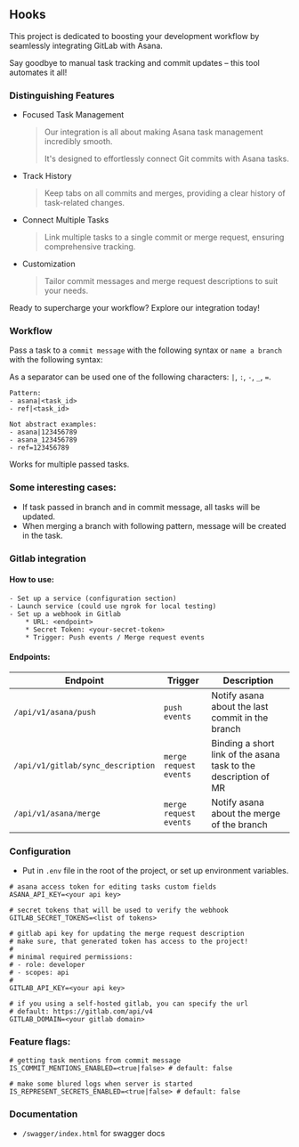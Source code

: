 ## Hooks

This project is dedicated to boosting your development workflow by seamlessly integrating GitLab with Asana.

Say goodbye to manual task tracking and commit updates – this tool automates it all!

### Distinguishing Features

- Focused Task Management
  > Our integration is all about making Asana task management incredibly smooth.
  > 
  > It's designed to effortlessly connect Git commits with Asana tasks.

- Track History
  > Keep tabs on all commits and merges, providing a clear history of task-related changes.

- Connect Multiple Tasks
  > Link multiple tasks to a single commit or merge request, ensuring comprehensive tracking.

- Customization
  > Tailor commit messages and merge request descriptions to suit your needs.

Ready to supercharge your workflow? Explore our integration today!

### Workflow

Pass a task to a `commit message` with the following syntax or `name a branch` with the following syntax:

As a separator can be used one of the following characters: `|`, `:`, `-`, `_`, `=`.

```text
Pattern:
- asana|<task_id>
- ref|<task_id>

Not abstract examples:
- asana|123456789
- asana_123456789
- ref=123456789
```

Works for multiple passed tasks.

### Some interesting cases:

- If task passed in branch and in commit message, all tasks will be updated.
- When merging a branch with following pattern, message will be created in the task.

### Gitlab integration

#### How to use:

```text
- Set up a service (configuration section)
- Launch service (could use ngrok for local testing)
- Set up a webhook in Gitlab
    * URL: <endpoint>
    * Secret Token: <your-secret-token>
    * Trigger: Push events / Merge request events
```

#### Endpoints:

| Endpoint                          | Trigger                | Description                                                     |
|-----------------------------------|------------------------|-----------------------------------------------------------------|
| `/api/v1/asana/push`              | `push events`          | Notify asana about the last commit in the branch                |
| `/api/v1/gitlab/sync_description` | `merge request events` | Binding a short link of the asana task to the description of MR |
| `/api/v1/asana/merge`             | `merge request events` | Notify asana about the merge of the branch                      |

### Configuration

- Put in `.env` file in the root of the project, or set up environment variables.

```dotenv
# asana access token for editing tasks custom fields
ASANA_API_KEY=<your api key>

# secret tokens that will be used to verify the webhook
GITLAB_SECRET_TOKENS=<list of tokens> 

# gitlab api key for updating the merge request description
# make sure, that generated token has access to the project!
#
# minimal required permissions:
# - role: developer
# - scopes: api
# 
GITLAB_API_KEY=<your api key>

# if you using a self-hosted gitlab, you can specify the url
# default: https://gitlab.com/api/v4
GITLAB_DOMAIN=<your gitlab domain>
```

### Feature flags:

```dotenv
# getting task mentions from commit message
IS_COMMIT_MENTIONS_ENABLED=<true|false> # default: false

# make some blured logs when server is started
IS_REPRESENT_SECRETS_ENABLED=<true|false> # default: false
```

### Documentation

- `/swagger/index.html` for swagger docs
